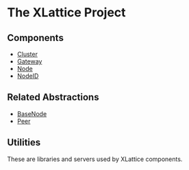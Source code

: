 <h1 class="libTop">The XLattice Project</h1>

## Components

* [Cluster](https://jddixon.github.io/xlattice/cluster.html)
* [Gateway](https://jddixon.github.io/xlattice/gateway.html)
* [Node](https://jddixon.github.io/xlattice/node.html)
* [NodeID](https://jddixon.github.io/xlattice/nodeID.html)

## Related Abstractions

* [BaseNode](https://jddixon.github.io/xlattice/baseNode.html)
* [Peer](https://jddixon.github.io/xlattice/peer.html)

## Utilities

These are libraries and servers used by XLattice components.
